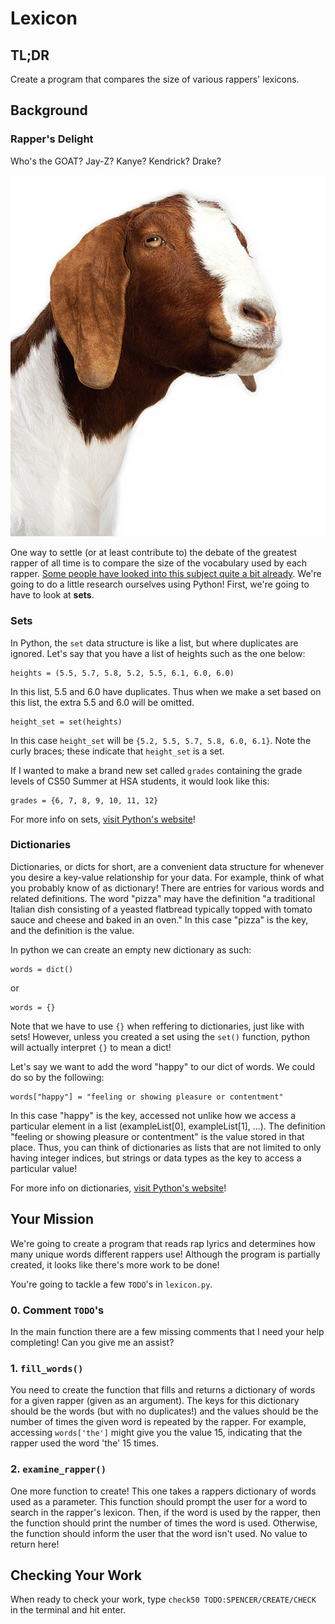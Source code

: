 # Lexicon

## TL;DR

Create a program that compares the size of various rappers' lexicons.

## Background

### Rapper's Delight

Who's the GOAT? Jay-Z? Kanye? Kendrick? Drake?

![goat](goat.png)

One way to settle (or at least contribute to) the debate of the greatest rapper of all
time is to compare the size of the vocabulary used by each rapper. [Some people have looked
into this subject quite a bit already](https://pudding.cool/2017/02/vocabulary/). We're going to do a little research ourselves using Python! First, we're going to have to look at **sets**.

### Sets

In Python, the `set` data structure is like a list, but where duplicates are ignored. Let's say that you have a list of heights such as the one below:

```
heights = (5.5, 5.7, 5.8, 5.2, 5.5, 6.1, 6.0, 6.0)
```

In this list, 5.5 and 6.0 have duplicates. Thus when we make a set based on this list, the extra 5.5 and 6.0 will be omitted.

```
height_set = set(heights)
```

In this case `height_set` will be `{5.2, 5.5, 5.7, 5.8, 6.0, 6.1}`. Note the curly braces; these indicate that `height_set` is a set.

If I wanted to make a brand new set called `grades` containing the grade levels of CS50 Summer at HSA students, it would look like this:

```
grades = {6, 7, 8, 9, 10, 11, 12}
```

For more info on sets, [visit Python's website](https://docs.python.org/3/tutorial/datastructures.html#sets)!

### Dictionaries

Dictionaries, or dicts for short, are a convenient data structure for whenever you desire a key-value relationship for your data. For example, think of what you probably know of as dictionary! There are entries for various words and related definitions. The word "pizza" may have the definition "a traditional Italian dish consisting of a yeasted flatbread typically topped with tomato sauce and cheese and baked in an oven." In this case "pizza" is the key, and the definition is the value.

In python we can create an empty new dictionary as such:

```
words = dict()
```

or

```
words = {}
```

Note that we have to use `{}` when reffering to dictionaries, just like with sets! However, unless you created a set using the `set()` function, python will actually interpret `{}` to mean a dict!

Let's say we want to add the word "happy" to our dict of words. We could do so by the following:

```
words["happy"] = "feeling or showing pleasure or contentment"
```

In this case "happy" is the key, accessed not unlike how we access a particular element in a list (exampleList[0], exampleList[1], ...). The definition "feeling or showing pleasure or contentment" is the value stored in that place. Thus, you can think of dictionaries as lists that are not limited to only having integer indices, but strings or data types as the key to access a particular value!

For more info on dictionaries, [visit Python's website](https://docs.python.org/3/tutorial/datastructures.html#dictionaries)!

## Your Mission

We're going to create a program that reads rap lyrics and determines how many unique words different rappers use! Although the program is partially created, it looks like there's more work to be done!

You're going to tackle a few `TODO`'s in `lexicon.py`.

### 0. Comment `TODO`'s

In the main function there are a few missing comments that I need your help completing! Can you give me an assist?

### 1. `fill_words()`

You need to create the function that fills and returns a dictionary of words for a given rapper (given as an argument). The keys for this dictionary should be the words (but with no duplicates!) and the values should be the number of times the given word is repeated by the rapper. For example, accessing `words['the']` might give you the value 15, indicating that the rapper used the word 'the' 15 times.

### 2. `examine_rapper()`

One more function to create! This one takes a rappers dictionary of words used as a parameter. This function should prompt the user for a word to search in the rapper's lexicon. Then, if the word is used by the rapper, then the function should print the number of times the word is used. Otherwise, the function should inform the user that the word isn't used. No value to return here!

## Checking Your Work

When ready to check your work, type `check50 TODO:SPENCER/CREATE/CHECK` in the terminal and hit enter.
